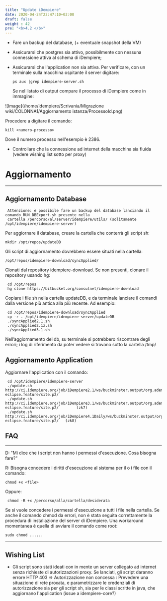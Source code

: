 ```yaml
---
title: "Update iDempiere"
date: 2020-04-24T22:47:10+02:00
draft: false
weight : 42
pre: "<b>4.2 </b>"
---
```


* Fare un backup del database, (+ eventuale snapshot della VM)

* Assicurarsi che postgres sia attivo, possibilmente con nessuna connessione attiva al schema di iDempiere;

* Assicurarsi che l'application non sia attiva. Per verificare, con un terminale sulla macchina ospitante il server digitare:

   ```
   ps aux |grep idempiere-server.sh
   ```

   Se nel listato di output compare il processo di iDempiere come in immagine:


![Image](/home/idempiere/Scrivania/Migrazione wiki/COLONNA1/Aggiornamento istanza/ProcessoId.png)

Procedere a digitare il comando:

```
kill <numero-processo>
```


Dove il numero processo nell'esempio è 2386.

* Controllare che la connessione ad internet della macchina sia fluida (vedere wishing list sotto per proxy)

# Aggiornamento

---

## Aggiornamento Database

```
 Attenzione: è possibile fare un backup del database lanciando il comando RUN_DBExport.sh presente nella 
 cartella /percorso/al/server/idempiere/utils/ (solitamente /opt/idempiere/idempiere-server)
```

Per aggiornare il database, creare la cartella che conterrà gli script sh:

```
mkdir /opt/repos/updateDB
```

Gli script di aggiornamento dovrebbero essere situati nella cartella:

```
/opt/repos/idempiere-download/syncApplied/
```

Clonati dal repository idempiere-download. Se non presenti, clonare il repository usando hg:

```
 cd /opt/repos
 hg clone https://bitbucket.org/consulnet/idempiere-download
```

Copiare i file sh nella cartella updateDB, e da terminale lanciare il comandi dalla versione più antica alla più recente. Ad esempio:

```
 cd /opt/repos/idempiere-download/syncApplied
 cp -r . /opt/idempiere/idempiere-server/updateDB
 ./syncApplied2.1.sh    
 ./syncApplied2.1z.sh    
 ./syncApplied3.1.sh
```

Nell’aggiornamento del db, su terminale si potrebbero riscontrare degli errori; i log di riferimento da poter vedere si trovano sotto la cartella /tmp/

## Aggiornamento Application

Aggiornare l'application con il comando:

```
 cd /opt/idempiere/idempiere-server
 ./update.sh http://ci.idempiere.org/job/iDempiere2.1/ws/buckminster.output/org.adempiere.server_2.1.0-eclipse.feature/site.p2/
 ./update.sh http://ci.idempiere.org/job/iDempiere3.1/ws/buckminster.output/org.adempiere.server_3.1.0-eclipse.feature/site.p2/        (zk7)
 ./update.sh http://ci.idempiere.org/job/iDempiere4.1Daily/ws/buckminster.output/org.adempiere.server_4.1.0-eclipse.feature/site.p2/   (zk8)
```

## FAQ

---

D: "Mi dice che i script non hanno i permessi d'esecuzione. Cosa bisogna fare?"

R: Bisogna concedere i diritti d'esecuzione al sistema per il o i file con il comando:

```
chmod +x <file>
```

Oppure:

```
 chmod -R +x /percorso/alla/cartella/desiderata
```

Se si vuole concedere i permessi d'esecuzione a tutti i file nella cartella. Se anche il comando chmod da errori, non è stata seguita correttamente la procedura di installazione del server di iDempiere. Una workaround momentanea è quella di avviare il comando come root:

```
sudo chmod ......
```

----

## Wishing List

* Gli script sono stati ideati con in mente un server collegato ad internet senza richieste di autorizzazioni proxy. Se lanciati, gli script daranno errore HTTP 403 => Autorizzazione non concessa : Prevedere una situazione di rete proxata, e parametrizzare le credenziali di autorizzazione sia per gli script sh, sia per le classi scritte in java, che aggiornano l'application (issue a idempiere-core?)



